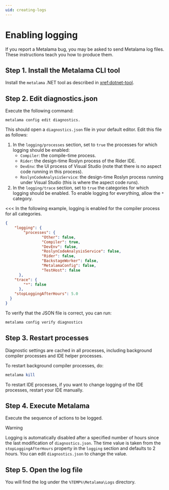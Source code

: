 ```yaml
---
uid: creating-logs
---
```


# Enabling logging

If you report a Metalama bug, you may be asked to send Metalama log files. These instructions teach you how to produce them.

## Step 1. Install the Metalama CLI tool

Install the `metalama` .NET tool as described in <xref:dotnet-tool>.

## Step 2. Edit diagnostics.json

Execute the following command:

```
metalama config edit diagnostics.
```

This should open a `diagnostics.json` file in your default editor. Edit this file as follows:

1. In the `logging/processes` section, set to `true` the processes for which logging should be enabled:
    * `Compiler`: the compile-time process.
    * `Rider`: the design-time Roslyn process of the Rider IDE.
    * `DevEnv`: the UI process of Visual Studio (note that there is no aspect code running in this process).
    * `RoslynCodeAnalysisService`: the design-time Roslyn process running under Visual Studio (this is where the aspect code runs).
2. In the `logging/trace` section, set to `true` the categories for which logging should be enabled. To enable logging for everything, allow the `*` category.

<<< In the following example, logging is enabled for the compiler process for all categories.


```json
{
    "logging": {
        "processes": {
                "Other": false,
                "Compiler": true,
                "DevEnv": false,
                "RoslynCodeAnalysisService": false,
                "Rider": false,
                "BackstageWorker": false,
                "MetalamaConfig": false,
                "TestHost": false
      },
    "trace": {
        "*": false
      },
    "stopLoggingAfterHours": 5.0
  }
}
```

To verify that the JSON file is correct, you can run:

```powershell
metalama config verify diagnostics
```

## Step 3. Restart processes

Diagnostic settings are cached in all processes, including background compiler processes and IDE helper processes.

To restart background compiler processes, do:

```powershell
metalama kill
```
To restart IDE processes, if you want to change logging of the IDE processes, restart your IDE manually.


## Step 4. Execute Metalama

Execute the sequence of actions to be logged.

> [!WARNING]
> Logging is automatically disabled after a specified number of hours since the last modification of `diagnostics.json`. The time value is taken from the `stopLoggingAfterHours` property in the `logging` section and defaults to 2 hours. You can edit `diagnostics.json` to change the value.

## Step 5. Open the log file

You will find the log under the `%TEMP%\Metalama\Logs` directory.

